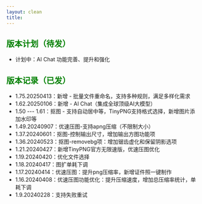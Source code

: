 ```yaml
---
layout: clean
title: 
---
```


## <font color=green>版本计划（待发）</font>

- 计划中：AI Chat 功能完善、提升和强化


## <font color=green>版本记录（已发）</font>

- 1.75.20250413：新增 - 批量文件重命名，支持多种规则，满足多样化需求
- 1.62.20250106：新增 - AI Chat（集成全球顶级AI大模型） 
- 1.50 --- 1.61：抠图 - 支持自动居中等，TinyPNG支持格式选择，新增图片添加水印等
- 1.49.20240907：优速压图-支持apng压缩（不限制大小）
- 1.37.20240601：抠图-控制输出尺寸，增加输出方图功能项
- 1.36.20240523：抠图-removebg项：增加锯齿虚化和保留阴影选项
- 1.21.20240427：新增TinyPNG官方无限速版，优速压图优化
- 1.19.20240420：优化文件选择
- 1.18.20240417：图扩单耗下调
- 1.17.20240414：优速压图：提升png压缩率，新增证件照一键制作
- 1.16.20240408：优速压图功能优化：提升压缩速度，增加总压缩率统计，单耗下调
- 1.9.20240228：支持失败重试

